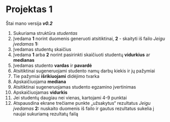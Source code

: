 # Projektas 1
Štai mano versija ***v0.2***
1. Sukuriama struktūra *studentas*
2. Įvedama **1** norint duomenis generuoti atsitiktinai, **2** - skaityti iš failo
*Jeigu įvedamas* **1:**
3. Įvedamas studentų skaičius
4. Įvedama **1** arba **2** norint pasirinkti skaičiuoti studentų **vidurkius** ar **medianas**
5. Įvedamas studento **vardas** ir **pavardė**
6. Atsitiktinai sugeneruojami studento namų darbų kiekis ir jų pažymiai
7. Tie pažymiai **išrikiuojami** didėjimo tvarka
8. Apskaičiuojama **mediana**
9. Atsitiktinai sugeneruojamas studento egzamino įvertinimas
10. Apskaičiuojamas **vidurkis**
11. Jei studentų daugiau nei vienas, kartojami 4-9 punktai
12. Atspausdina ekrane trečiame punkte „užsakytus“ rezultatus
*Jeigu įvedamas* **2:** nuskaito duomenis iš failo ir gautus rezultatus sukelia į naujai sukuriamą rezultatų failą
